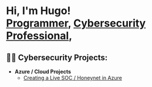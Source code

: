 <h1>Hi, I'm Hugo! <br/><a href="https://github.com/joshmadakor1">Programmer</a>, <a href="[https://www.linkedin.com/in/joshmadakor](https://www.linkedin.com/in/hugo-winter-07b41a197/)/">Cybersecurity Professional</a>,

<h2>👨‍💻 Cybersecurity Projects:</h2>

- <b>Azure / Cloud Projects </b>
  - [Creating a Live SOC / Honeynet in Azure](https://github.com/joshmadakor1/Algorithms-Practice)




<!--
**joshmadakor1/joshmadakor1** is a ✨ _special_ ✨ repository because its `README.md` (this file) appears on your GitHub profile.

Here are some ideas to get you started:

- 🔭 I’m currently working on ...
- 🌱 I’m currently learning ...

- 👯 I’m looking to collaborate on ...
- 🤔 I’m looking for help with ...
- 💬
-->
